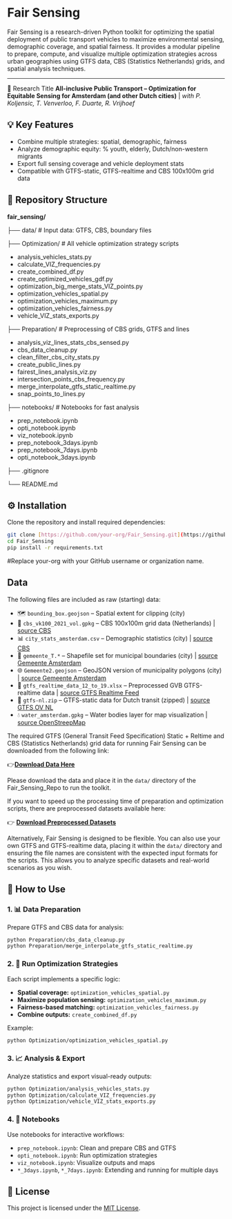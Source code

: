 # Fair Sensing

Fair Sensing is a research-driven Python toolkit for optimizing the spatial deployment of public transport vehicles to maximize environmental sensing, demographic coverage, and spatial fairness. It provides a modular pipeline to prepare, compute, and visualize multiple optimization strategies across urban geographies using GTFS data, CBS (Statistics Netherlands) grids, and spatial analysis techniques.

---

📄 Research Title   **All-inclusive Public Transport – Optimization for Equitable Sensing for Amsterdam (and other Dutch cities)**  | *with P. Koljensic, T. Venverloo, F. Duarte, R. Vrijhoef*



## 💡 Key Features

-   Combine multiple strategies: spatial, demographic, fairness
-   Analyze demographic equity: % youth, elderly, Dutch/non-western migrants
-   Export full sensing coverage and vehicle deployment stats
-   Compatible with GTFS-static, GTFS-realtime and CBS 100x100m grid data

## 📁 Repository Structure

**fair_sensing/**

├── data/                        # Input data: GTFS, CBS, boundary files

├── Optimization/               # All vehicle optimization strategy scripts
  - analysis_vehicles_stats.py
  - calculate_VIZ_frequencies.py
  - create_combined_df.py
  - create_optimized_vehicles_gdf.py
  - optimization_big_merge_stats_VIZ_points.py
  - optimization_vehicles_spatial.py
  - optimization_vehicles_maximum.py
  - optimization_vehicles_fairness.py
  - vehicle_VIZ_stats_exports.py

├── Preparation/                # Preprocessing of CBS grids, GTFS and lines
  - analysis_viz_lines_stats_cbs_sensed.py
  - cbs_data_cleanup.py
  - clean_filter_cbs_city_stats.py
  - create_public_lines.py
  - fairest_lines_analysis_viz.py
  - intersection_points_cbs_frequency.py
  - merge_interpolate_gtfs_static_realtime.py
  - snap_points_to_lines.py

├── notebooks/                  # Notebooks for fast analysis
  - prep_notebook.ipynb
  - opti_notebook.ipynb
  - viz_notebook.ipynb
  - prep_notebook_3days.ipynb
  - prep_notebook_7days.ipynb
  - opti_notebook_3days.ipynb

├── .gitignore

└── README.md

## ⚙️ Installation

Clone the repository and install required dependencies:

```bash
git clone [https://github.com/your-org/Fair_Sensing.git](https://github.com/your-org/Fair_Sensing.git)
cd Fair_Sensing
pip install -r requirements.txt
`````
#Replace your-org with your GitHub username or organization name.

## Data

The following files are included as raw (starting) data:

- 🗺️ `bounding_box.geojson` – Spatial extent for clipping (city) 
- 🧱 `cbs_vk100_2021_vol.gpkg` – CBS 100x100m grid data (Netherlands) | [source CBS](https://www.cbs.nl/nl-nl/longread/diversen/2022/statistische-gegevens-per-vierkant-2021-2020-2019)
- 📊 `city_stats_amsterdam.csv` – Demographic statistics (city) | [source CBS](https://www.cbs.nl/nl-nl/longread/diversen/2022/statistische-gegevens-per-vierkant-2021-2020-2019)
- 🧭 `gemeente_T.*` – Shapefile set for municipal boundaries (city) | [source Gemeente Amsterdam](https://maps.amsterdam.nl/open_geodata/)
- 🌐 `Gemeente2.geojson` – GeoJSON version of municipality polygons (city) | [source Gemeente Amsterdam](https://maps.amsterdam.nl/open_geodata/)
- 🚋 `gtfs_realtime_data_12_to_19.xlsx` – Preprocessed GVB GTFS-realtime data | [source GTFS Realtime Feed](https://developers.google.com/transit/gtfs-realtime)
- 🚌 `gtfs-nl.zip` – GTFS-static data for Dutch transit (zipped) |  [source GTFS OV NL](https://gtfs.ovapi.nl/)
- 💧 `water_amsterdam.gpkg` – Water bodies layer for map visualization | [source OpenStreepMap](https://www.openstreetmap.org/)

The required GTFS (General Transit Feed Specification) Static + Reltime and CBS (Statistics Netherlands) grid data for running Fair Sensing can be downloaded from the following link:

👉[**Download Data Here**](https://drive.google.com/drive/folders/1fw-R5vkeoFkxOWzpoEpzCw2sKcKDJV6D?usp=drive_link)

Please download the data and place it in the `data/` directory of the Fair_Sensing_Repo to run the toolkit.

If you want to speed up the processing time of preparation and optimization scripts, there are preprocessed datasets available here:

👉 [**Download Preprocessed Datasets**](https://drive.google.com/drive/folders/1bclSHPW3tyJIaa-wzkbg9RF1gmw9vXaF?usp=sharing)

Alternatively, Fair Sensing is designed to be flexible. You can also use your own GTFS and GTFS-realtime data, placing it within the `data/` directory and ensuring the file names are consistent with the expected input formats for the scripts. This allows you to analyze specific datasets and real-world scenarios as you wish.

## 🚀 How to Use

### 1. 📊 Data Preparation  
Prepare GTFS and CBS data for analysis:

```bash
python Preparation/cbs_data_cleanup.py
python Preparation/merge_interpolate_gtfs_static_realtime.py
`````

### 2. 🧠 Run Optimization Strategies

Each script implements a specific logic:

-   **Spatial coverage:** `optimization_vehicles_spatial.py`
-   **Maximize population sensing:** `optimization_vehicles_maximum.py`
-   **Fairness-based matching:** `optimization_vehicles_fairness.py`
-   **Combine outputs:** `create_combined_df.py`

Example:

```bash
python Optimization/optimization_vehicles_spatial.py
`````

### 3. 📈 Analysis & Export

Analyze statistics and export visual-ready outputs:

```bash
python Optimization/analysis_vehicles_stats.py
python Optimization/calculate_VIZ_frequencies.py
python Optimization/vehicle_VIZ_stats_exports.py
`````

### 4. 🧪 Notebooks

Use notebooks for interactive workflows:

-   `prep_notebook.ipynb`: Clean and prepare CBS and GTFS
-   `opti_notebook.ipynb`: Run optimization strategies
-   `viz_notebook.ipynb`: Visualize outputs and maps
-   `*_3days.ipynb`, `*_7days.ipynb`: Extending and running for multiple days

## 📄 License

This project is licensed under the [MIT License](https://opensource.org/licenses/MIT).
